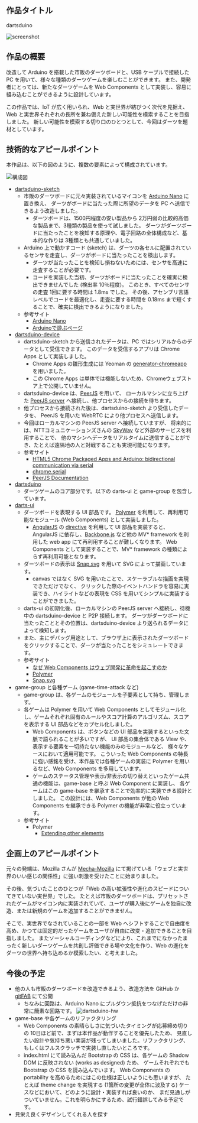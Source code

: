 ## 作品タイトル

dartsduino

![screenshot](https://dl.dropboxusercontent.com/u/972960/Documents/dartsduino/dartsduino2.gif)


## 作品の概要

改造して Arduino を搭載した市販のダーツボードと、USB ケーブルで接続した PC を用いて、様々な種類のダーツゲームを楽しむことができます。
また、開発者にとっては、新たなダーツゲームを Web Components として実装し、容易に組み込むことができるように設計しています。

この作品では、IoT が広く用いられ、Web と実世界が結びつく次代を見据え、Web と実世界それぞれの長所を兼ね備えた新しい可能性を模索することを目指しました。
新しい可能性を模索する切り口のひとつとして、今回はダーツを題材としています。


## 技術的なアピールポイント

本作品は、以下の図のように、複数の要素によって構成されています。

![構成図](https://dl.dropboxusercontent.com/u/972960/Documents/dartsduino/dartsduino2.png)

* [dartsduino-sketch](https://github.com/dartsduino2/dartsduino-sketch)
  * 市販のダーツボードに元々実装されているマイコンを [Arduino Nano](http://arduino.cc/en/Main/arduinoBoardNano) に置き換え、
    ダーツがボードに当たった際に所望のデータを PC へ送信できるよう改造しました。
    * ダーツボードは、1500円程度の安い製品から 2万円弱の比較的高価な製品まで、3種類の製品を使って試しました。
      ダーツがダーツボードに当たったことを検知する原理や、電子回路の全体構成など、基本的な作りは 3種類とも共通していました。
  * Arduino 上で動かすコード (sketch) は、ダーツの各セルに配置されているセンサを走査し、ダーツがボードに当たったことを検出します。
    * ダーツが当たったことを検知し損ねないためには、センサを高速に走査することが必要です。
    * コードを実装した当初、ダーツがボードに当たったことを確実に検出できませんでした (検出率 10％程度)。
      このとき、すべてのセンサの走査 1回に要する時間は 1.8ms でした。
      その後、アセンブリ言語レベルでコードを最適化し、走査に要する時間を 0.18ms まで短くすることで、確実に検出できるようになりました。
  * 参考サイト
    * [Arduino Nano](http://arduino.cc/en/Main/arduinoBoardNano)
    * [Arduinoで遊ぶページ](http://garretlab.web.fc2.com/arduino/inside/index.html)
* [dartsduino-device](https://github.com/dartsduino2/dartsduino-device)
  * dartsduino-sketch から送信されたデータは、PC ではシリアルからのデータとして受信できます。
    このデータを受信するアプリは Chrome Apps として実装しました。
    * Chrome Apps の雛形生成には Yeoman の [generator-chromeapp](https://github.com/yeoman/generator-chromeapp) を用いました。
    * この Chrome Apps は単体では機能しないため、Chromeウェブストア上で公開していません。
  * dartsduino-device は、[PeerJS](http://peerjs.com/) を用いて、
    ローカルマシンに立ち上げた [PeerJS server](https://github.com/peers/peerjs-server)
    へ接続し、他プロセスからの接続を待ちます。
  * 他プロセスから接続された後は、dartsduino-sketch より受信したデータを、
    PeerJS を用いた WebRTC により他プロセスへ送信します。
  * 今回はローカルマシンの PeerJS server へ接続していますが、
    将来的には、NTTコミュニケーションズさんの [SkyWay](http://nttcom.github.io/skyway/) など外部のサービスを利用することで、
    他のマシンへデータをリアルタイムに送信することができ、たとえば遠隔地の人と対戦することも実現可能になります。
  * 参考サイト
    * [HTML5 Chrome Packaged Apps and Arduino: bidirectional communication via serial](http://www.fabiobiondi.com/blog/2014/02/html5-chrome-packaged-apps-and-arduino-bidirectional-communication-via-serial/)
    * [chrome.serial](https://developer.chrome.com/apps/serial)
    * [PeerJS Documentation](http://peerjs.com/docs/)
* [dartsduino](https://github.com/dartsduino2/dartsduino)
  * ダーツゲームのコア部分です。以下の darts-ui と game-group を包含しています。
* [darts-ui](https://github.com/dartsduino2/darts-ui)
  * ダーツボードを表現する UI 部品です。
    [Polymer](http://www.polymer-project.org/) を利用して、再利用可能なモジュール (Web Components) として実装しました。
    * [AngularJS](https://angularjs.org/) の [directive](https://docs.angularjs.org/guide/directive) を利用して UI 部品を実装すると、
      AngularJS に依存し、[Backbone.js](http://backbonejs.org/) など他の MV\* framework を利用した web app にて再利用することが難しくなります。
      Web Components として実装することで、MV\* framework の種類によらず再利用可能となります。
  * ダーツボードの表示は [Snap.svg](http://snapsvg.io/) を用いて SVG によって描画しています。
    * canvas ではなく SVG を用いたことで、スケーラブルな描画を実現できただけでなく、
      クリックした際のイベントハンドラを容易に実装でき、ハイライトなどの表現を CSS を用いてシンプルに実装することができました。
  * darts-ui の初期化後、ローカルマシンの PeerJS server へ接続し、待機中の dartsduino-device と P2P 接続します。
    ダーツがダーツボードに当たったこととその位置は、dartsduino-device より送られるデータによって検知します。
  * また、主にデバッグ用途として、ブラウザ上に表示されたダーツボードをクリックすることで、ダーツが当たったことをシミュレートできます。
  * 参考サイト
    * [なぜ Web Components はウェブ開発に革命を起こすのか](http://blog.agektmr.com/2014/05/web-components.html)
    * [Polymer](http://www.polymer-project.org/)
    * [Snap.svg](http://snapsvg.io/)
* game-group と各種ゲーム (game-time-attack など)
  * game-group は、各ゲームのモジュールを子要素として持ち、管理します。
  * 各ゲームは Polymer を用いて Web Components としてモジュール化し、ゲームそれぞれ固有のルールやスコア計算のアルゴリズム、スコアを表示する UI 部品などをカプセル化しました。
    * Web Components は、ボタンなどの UI 部品を実装するといった文脈で語られることが多いですが、
      UI 部品の集合体である View や、表示する要素を一切持たない機能のみのモジュールなど、
      様々なケースにおいて適用可能です。
      こういった Web Components の特長に強い感銘を受け、本作品では各種ゲームの実装に Polymer を用いるなど、Web Components を多用しています。
    * ゲームのステータス管理や表示/非表示の切り替えといったゲーム共通の機能は、game-base と呼ぶ Web Component に実装し、
      各ゲームはこの game-base を継承することで効率的に実装できる設計としました。
      この設計には、Web Components が他の Web Components を継承できる Polymer の機能が非常に役立っています。
  * 参考サイト
    * Polymer
      * [Extending other elements](http://www.polymer-project.org/docs/polymer/polymer.html#extending-other-elements)


## 企画上のアピールポイント

元々の発端は、Mozilla さんが [Mecha-Mozilla](http://mecha-mozilla.org/) にて掲げている「ウェブと実世界のいい感じの関係性」に強い刺激を受けたことに始まりました。

その後、気づいたことのひとつが「Web の高い拡張性や進化のスピードについてきていない実世界」でした。
たとえば市販のダーツボードは、プリセットされたゲームがマイコン内に実装されていて、ユーザが購入後にゲームを独自に改造、または新規のゲームを追加することができません。

そこで、実世界でなされていることの一部を Web へシフトすることで自由度を高め、かつては固定的だったゲームをユーザが自由に改変・追加できることを目指しました。
またソーシャルコーディングなどにより、これまでになかったまったく新しいダーツゲームを共創し評価できる場や文化を作り、Web の進化をダーツの世界へ持ち込めるか模索したい、と考えました。


## 今後の予定

* 他の人も市販のダーツボードを改造できるよう、改造方法を GitHub か [gitFAB](http://gitfab.org/) にて公開
  * ちなみに回路は、Arduino Nano にプルダウン抵抗をつなげただけの非常に簡素な回路です。
    ![dartsduino-hw](https://dl.dropboxusercontent.com/u/972960/Documents/dartsduino/dartsduino-hw.png)
* game-base や各ゲームのリファクタリング
  * Web Components の素晴らしさに気づいたタイミングが応募締め切りの 10日ほど前で、まずは本作品が動作することを優先したため、
    見直したい設計や気持ち悪い実装が残ってしまいました。リファクタリング、もしくはフルスクラッチで実装し直したいところです。
  * index.html にて読み込んだ Bootstrap の CSS は、各ゲームの Shadow DOM に反映されない (works as designed) ため、
    ゲームそれぞれでも Bootstrap の CSS を読み込んでいます。
    Web Components の portability を高めるためにはこの仕様は正しいようにも思いますが、
    たとえば theme change を実現する (1箇所の変更が全体に波及する) ケースなどにおいて、どのように設計・実装すれば良いのか、
    まだ見通しがついていません。これを明らかにするため、試行錯誤してみる予定です。
* 見栄え良くデザインしてくれる人を探す
